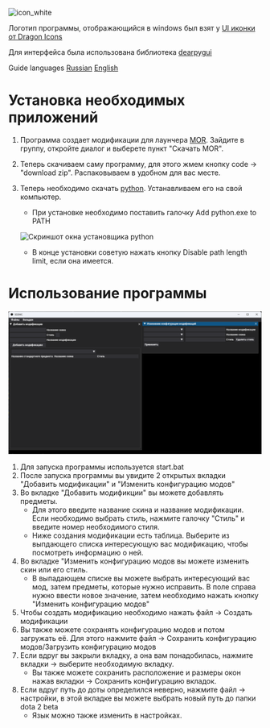 ![icon_white](https://github.com/Kynomi/SD2MC/assets/98938787/9b451724-0380-467f-a4ab-c8e3301ec60b)

Логотип программы, отображающийся в windows был взят у [UI иконки от Dragon Icons](https://www.flaticon.com/ru/free-icons/ui)

Для интерфейса была использована библиотека [dearpygui](https://github.com/hoffstadt/DearPyGui)

Guide languages [Russian](README.md) [English](Resources/Readme/Readme.eng.md)

# Установка необходимых приложений
1. Программа создает модификации для лаунчера [MOR](https://vk.com/amir4anmods). Зайдите в группу, откройте диалог и выберете пункт "Скачать MOR".
2. Теперь скачиваем саму программу, для этого жмем кнопку code -> "download zip". Распаковываем в удобном для вас месте.
3. Теперь необходимо скачать [python](https://python.org/download). Устанавливаем его на свой компьютер.
   - При установке необходимо поставить галочку Add python.exe to PATH

   ![Скриншот окна установщика python](https://github.com/Kynomi/SD2MC/assets/98938787/a35486f3-a7c8-4b74-9fc4-584dd8cb7815)
   
   - В конце установки советую нажать кнопку Disable path length limit, если она имеется.
# Использование программы

![Скриншот окна программы](Resources/Readme/images/program_interface_ru.png)

1. Для запуска программы используется start.bat
2. После запуска программы вы увидите 2 открытых вкладки "Добавить модификации" и "Изменить конфигурацию модов"
3. Во вкладке "Добавить модификции" вы можете добавлять предметы.
   - Для этого введите название скина и название модификации. Если необходимо выбрать стиль, нажмите галочку "Стиль" и введите номер необходимого стиля.
   - Ниже создания модификации есть таблица. Выберите из выпдающего списка интересующую вас модификацию, чтобы посмотреть информацию о ней.
4. Во вкладке "Изменить конфигурацию модов вы можете изменить скин или его стиль.
   - В выпадающем списке вы можете выбрать интересующий вас мод, затем предметы, которые нужно исправить. В поле справа нужно ввести новое значение, затем необходимо нажать кнопку "Изменить конфигурацию модов"
5. Чтобы создать модификацию необходимо нажать файл -> Создать модификации
6. Вы также можете сохранять конфигурацию модов и потом загружать её. Для этого нажмите файл -> Сохранить конфигурацию модов/Загрузить конфигурацию модов
7. Если вдруг вы закрыли вкладку, а она вам понадобилась, нажмите вкладки -> выберите необходимую вкладку.
   - Вы также можете сохранить расположение и размеры окон нажав вкладки -> Сохранить конфигурацию вкладок.
8. Если вдруг путь до доты определился неверно, нажмите файл -> настройки, в этой вкладке вы можете выбрать новый путь до папки dota 2 beta
   - Язык можно также изменить в настройках.
